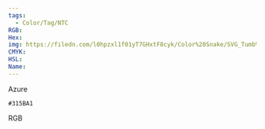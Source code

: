 ```yaml
---
tags:
  - Color/Tag/NTC
RGB:
Hex:
img: https://filedn.com/l0hpzxl1f01yT7GHxtF8cyk/Color%20Snake/SVG_Tumb%20Mass%20No%20Name/315BA1.svg
CMYK:
HSL:
Name:
---
```

Azure
```palette
#315BA1
```
RGB

